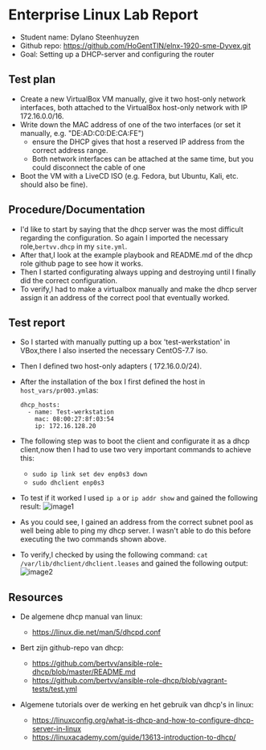 # Enterprise Linux Lab Report

- Student name: Dylano Steenhuyzen 
- Github repo: <https://github.com/HoGentTIN/elnx-1920-sme-Dyvex.git>
- Goal: Setting up a DHCP-server and configuring the router

## Test plan
- Create a new VirtualBox VM manually, give it two host-only network interfaces, both attached to the VirtualBox host-only network with IP 172.16.0.0/16.
- Write down the MAC address of one of the two interfaces (or set it manually, e.g. "DE:AD:C0:DE:CA:FE")
     * ensure the DHCP gives that host a reserved IP address from the correct address range.
     * Both network interfaces can be attached at the same time, but you could disconnect the cable of one
- Boot the VM with a LiveCD ISO (e.g. Fedora, but Ubuntu, Kali, etc. should also be fine).

## Procedure/Documentation
- I'd like to start by saying that the dhcp server was the most difficult regarding the configuration. So again I imported the necessary role,`bertvv.dhcp` in my `site.yml`.
- After that,I look at the example playbook and README.md of the dhcp role github page to see how it works.
- Then I started configurating always upping and destroying until I finally did the correct configuration.
- To verify,I had to make a virtualbox manually and make the dhcp server assign it an address of the correct pool that eventually worked.

## Test report
- So I started with manually putting up a box 'test-werkstation' in VBox,there I also inserted the necessary CentOS-7.7 iso.
- Then I defined two host-only adapters ( 172.16.0.0/24).
- After the installation of the box I first defined the host in `host_vars/pr003.yml`as:
    ```
    dhcp_hosts:
      - name: Test-werkstation
        mac: 08:00:27:8f:03:54
        ip: 172.16.128.20
    ```
- The following step was to boot the client and configurate it as a dhcp client,now then I had to use two very important commands to achieve this:
    * `sudo ip link set dev enp0s3 down`
    * `sudo dhclient enp0s3`
- To test if it worked I used `ip a` or `ip addr show` and gained the following result:
 ![image1](https://github.com/HoGentTIN/elnx-1920-sme-Dyvex/blob/master/report/Images/pr003/pr003_config.png)
 
 - As you could see, I gained an address from the correct subnet pool as well being able to ping my dhcp server. I wasn't able to do this before executing the two commands shown above.
 
 - To verify,I checked by using the following command: `cat /var/lib/dhclient/dhclient.leases` and gained the following output:
![image2](https://github.com/HoGentTIN/elnx-1920-sme-Dyvex/blob/master/report/Images/pr003/dhclient.png)

## Resources
* De algemene dhcp manual van linux:    
    - https://linux.die.net/man/5/dhcpd.conf        

* Bert zijn github-repo van dhcp:
    - https://github.com/bertvv/ansible-role-dhcp/blob/master/README.md 
    - https://github.com/bertvv/ansible-role-dhcp/blob/vagrant-tests/test.yml

* Algemene tutorials over de werking en het gebruik van dhcp's in linux:
    - https://linuxconfig.org/what-is-dhcp-and-how-to-configure-dhcp-server-in-linux
    - https://linuxacademy.com/guide/13613-introduction-to-dhcp/
